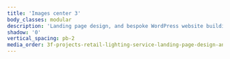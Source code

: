 ```yaml
---
title: 'Images center 3'
body_classes: modular
description: 'Landing page design, and bespoke WordPress website building for 3F Project''s retail lighting service home page on desktop'
shadow: '0'
vertical_spacing: pb-2
media_order: 3f-projects-retail-lighting-service-landing-page-design-and-bespoke-wordpress-website-building-desktop-3.jpg
---
```


